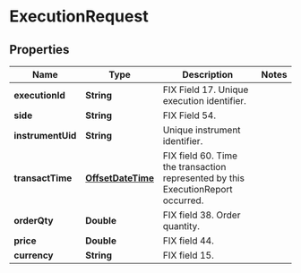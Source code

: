 
# ExecutionRequest

## Properties
Name | Type | Description | Notes
------------ | ------------- | ------------- | -------------
**executionId** | **String** | FIX Field 17.  Unique execution identifier. | 
**side** | **String** | FIX Field 54. | 
**instrumentUid** | **String** | Unique instrument identifier. | 
**transactTime** | [**OffsetDateTime**](OffsetDateTime.md) | FIX field 60.  Time the transaction represented by this ExecutionReport occurred. | 
**orderQty** | **Double** | FIX field 38.  Order quantity. | 
**price** | **Double** | FIX field 44. | 
**currency** | **String** | FIX field 15. | 



